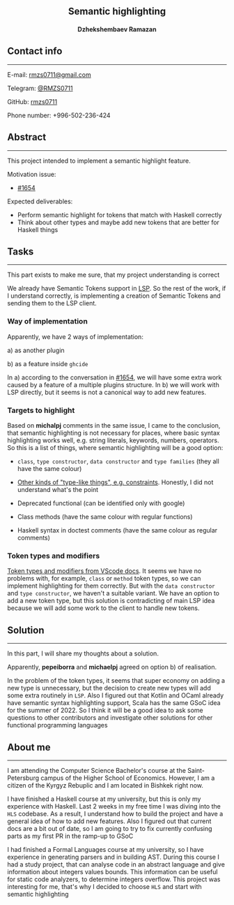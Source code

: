 <h2 style="text-align: center;">Semantic highlighting</h2>

<h4 style="text-align: center;">Dzhekshembaev Ramazan</h4>

## **Contact info** ##

***
E-mail: rmzs0711@gmail.com

Telegram: [@RMZS0711](https://t.me/RMZS0711)

GitHub: [rmzs0711](https://github.com/rmzs0711)

Phone number: +996-502-236-424

## **Abstract** ##

***
This project intended to implement a semantic highlight feature.

Motivation issue:

* [#1654](https://github.com/haskell/haskell-language-server/issues/1654)

Expected deliverables:

* Perform semantic highlight for tokens that match with Haskell correctly
* Think about other types and maybe add new tokens that are better for Haskell things

## **Tasks** ##

***
This part exists to make me sure, that my project understanding is correct

We already have Semantic Tokens support in [LSP](https://github.com/haskell/lsp/pull/314). So the rest of the work, if I understand correctly, is implementing a creation of Semantic Tokens and sending them to the LSP client.

### **Way of implementation** ###

Apparently, we have 2 ways of implementation:

a) as another plugin

b) as a feature inside `ghcide`

In a) according to the conversation in [#1654](https://github.com/haskell/haskell-language-server/issues/1654), we will have some extra work caused by a feature of a multiple plugins structure. In b) we will work with LSP directly, but it seems is not a canonical way to add new features.

### **Targets to highlight** ###

Based on **michalpj** comments in the same issue, I came to the conclusion, that semantic highlighting is not necessary for places, where basic syntax highlighting works well, e.g. string literals, keywords, numbers, operators. So this is a list of things, where semantic highlighting will be a good option:

* `class`, `type constructor`, `data constructor` and `type families` (they all have the same colour)

* [Other kinds of "type-like things", e.g. constraints](https://github.com/haskell/haskell-language-server/issues/1654#issue-849356185).  Honestly, I did not understand what's the point

* Deprecated functional (can be identified only with google)

* Class methods (have the same colour with regular functions)

* Haskell syntax in doctest comments (have the same colour as regular comments)

### **Token types and modifiers** ###

[Token types and modifiers from VScode docs](https://code.visualstudio.com/api/language-extensions/semantic-highlight-guide#standard-token-types-and-modifiers). It seems we have no problems with, for example, `class` or `method` token types, so we can implement highlighting for them correctly. But with the `data constructor` and `type constructor`, we haven't a suitable variant. We have an option to add a new token type, but this solution is contradicting of main LSP idea because we will add some work to the client to handle new tokens.

## **Solution** ##

***
In this part, I will share my thoughts about a solution.

Apparently, **pepeiborra** and **michaelpj** agreed on option b) of realisation.

In the problem of the token types, it seems that super economy on adding a new type is unnecessary, but the decision to create new types will add some extra routinely in `LSP`. Also I figured out that Kotlin and OCaml already have semantic syntax highlighting support, Scala has the same GSoC idea for the summer of 2022. So I think it will be a good idea to ask some questions to other contributors and investigate other solutions for other functional programming languages

## **About me** ##

***
I am attending the Computer Science Bachelor's course at the Saint-Petersburg campus of the Higher School of Economics. However, I am a citizen of the Kyrgyz Rebuplic and I am located in Bishkek right now.

I have finished a Haskell course at my university, but this is only my experience with Haskell. Last 2 weeks in my free time I was diving into the `HLS` codebase. As a result, I understand how to build the project and have a general idea of how to add new features. Also I figured out that current docs are a bit out of date, so I am going to try to fix currently confusing parts as my first PR in the ramp-up to GSoC

I had finished a Formal Languages course at my university, so I have experience in generating parsers and in building AST. During this course I had a study project, that can analyse code in an abstract language and give information about integers values bounds. This information can be useful for static code analyzers, to determine integers overflow. This project was interesting for me, that's why I decided to choose `HLS` and start with semantic highlighting
